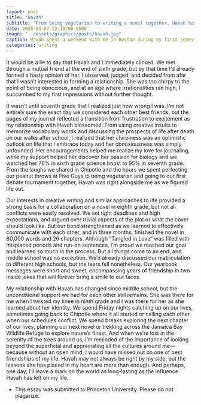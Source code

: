 ```yaml
---
layout: post
title: "Havah"
subtitle: "From being vegetarian to writing a novel together, Havah has taught me a lot about myself and the world around me."
date: 2020-03-07 12:10:00 0500
image: "../assets/graphics/posts/havah.jpg"
caption: Havah spent a weekend with me in Boston during my first semester of MIT.
categories: writing
---
```


It would be a lie to say that Havah and I immediately clicked. We met through a mutual friend at the end of sixth grade, but by that time I’d already formed a hasty opinion of her. I observed, judged, and decided from afar that I wasn’t interested in forming a relationship. She was too chirpy to the point of being obnoxious, and at an age where irrationalities ran high, I succumbed to my first impressions without further thought.

It wasn’t until seventh grade that I realized just how wrong I was. I’m not entirely sure the exact day we considered each other best friends, but the pages of my journal reflected a transition from frustration to excitement as my relationship with Havah blossomed. From using creative insults to memorize vocabulary words and discussing the prospects of life after death on our walks after school, I realized that her chirpiness was an optimistic outlook on life that I embrace today and her obnoxiousness was simply unfounded. Her encouragements helped me realize my love for journaling, while my support helped her discover her passion for biology and we watched her 76% in sixth grade science boost to 95% in seventh grade. From the laughs we shared in Chipotle and the hours we spent perfecting our peanut throws at Five Guys to being vegetarian and going to our first debate tournament together, Havah was right alongside me as we figured life out.

Our interests in creative writing and similar approaches to life provided a strong basis for a collaboration on a novel in eighth grade, but not all conflicts were easily resolved. We set tight deadlines and high expectations, and argued over trivial aspects of the plot or what the cover should look like. But our bond strengthened as we learned to effectively communicate with each other, and in three months, finished the novel in 80,000 words and 26 chapters. Although “Tangled in Love” was filled with misplaced periods and run-on sentences, I’m proud we reached our goal and learned so much in the process. But all things come to an end, and middle school was no exception. We’d already discussed our matriculation to different high schools, but the tears fell nonetheless. Our yearbook messages were short and sweet, encompassing years of friendship in two inside jokes that will forever bring a smile to our faces.

My relationship with Havah has changed since middle school, but the unconditional support we had for each other still remains. She was there for me when I twisted my knee in ninth grade and I was there for her as she learned about her identity. We spend Friday nights catching up on our lives, sometimes going back to Chipotle where it all started or calling each other when our schedules conflict. We spend breaks exploring the next chapter of our lives, planning our next novel or trekking across the Jamaica Bay Wildlife Refuge to explore nature’s finest. And when we’re lost in the serenity of the trees around us, I’m reminded of the importance of looking beyond the superficial and appreciating all the cultures around me—because without an open mind, I would have missed out on one of best friendships of my life. Havah may not always be right by my side, but the lessons she has placed in my heart are more than enough. And perhaps, one day, I’ll leave a mark on the world as long-lasting as the influence Havah has left on my life.

- This essay was submitted to Princeton University. Please do not plagarize.
